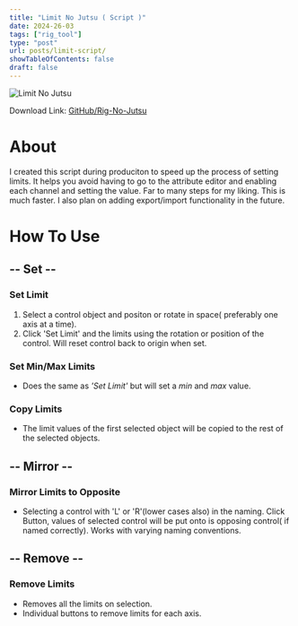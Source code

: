 ```yaml
---
title: "Limit No Jutsu ( Script )"
date: 2024-26-03
tags: ["rig_tool"]
type: "post"
url: posts/limit-script/
showTableOfContents: false
draft: false
---
```


![Limit No Jutsu](/images/limitNoJutsu_script.jpg)

Download Link: [GitHub/Rig-No-Jutsu](https://github.com/shinobi3D/Rig-No-Jutsu)

# About
I created this script during produciton to speed up the process of setting limits. It helps you avoid having to go to the attribute editor and enabling each channel and setting the value. Far to many steps for my liking. This is much faster.
I also plan on adding export/import functionality in the future.

# How To Use
## -- Set --
### Set Limit
1) Select a control object and positon or rotate in space( preferably one axis at a time). 
2) Click 'Set Limit' and the limits using the rotation or position of the control. Will reset control back to origin when set.
### Set Min/Max Limits
- Does the same as *'Set Limit'* but will set a *min* and *max* value.
### Copy Limits
- The limit values of the first selected object will be copied to the rest of the selected objects.
## -- Mirror --
### Mirror Limits to Opposite
- Selecting a control with 'L' or 'R'(lower cases also) in the naming. Click Button, values of selected control will be put onto is opposing control( if named correctly). Works with varying naming conventions.
## -- Remove --
### Remove Limits
- Removes all the limits on selection.
- Individual buttons to remove limits for each axis.